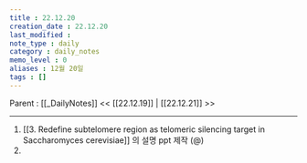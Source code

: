 ```yaml
---
title : 22.12.20
creation_date : 22.12.20
last_modified :
note_type : daily
category : daily_notes
memo_level : 0
aliases : 12월 20일
tags : []
---
```

Parent : [[_DailyNotes]]
<< [[22.12.19]] | [[22.12.21]] >>

---
1. [[3. Redefine subtelomere region as telomeric silencing target in Saccharomyces cerevisiae]] 의 설명 ppt 제작 (@)
2. 